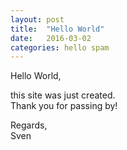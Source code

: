 ```yaml
---
layout: post
title:  "Hello World"
date:   2016-03-02
categories: hello spam
---
```


Hello World,

this site was just created.  
Thank you for passing by!

Regards,  
Sven

